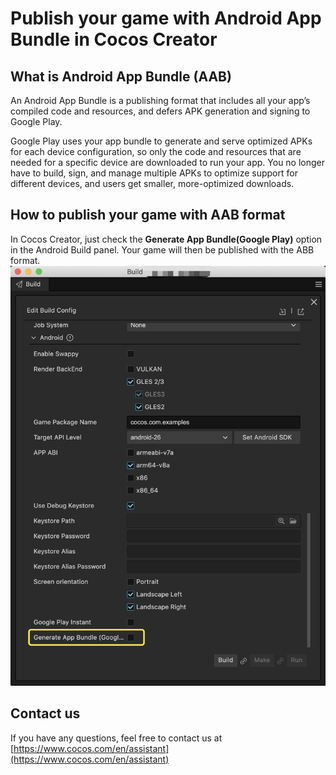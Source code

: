 # Publish your game with Android App Bundle in Cocos Creator

## What is Android App Bundle (AAB)

An Android App Bundle is a publishing format that includes all your app’s compiled code and resources, and defers APK generation and signing to Google Play.

Google Play uses your app bundle to generate and serve optimized APKs for each device configuration, so only the code and resources that are needed for a specific device are downloaded to run your app. You no longer have to build, sign, and manage multiple APKs to optimize support for different devices, and users get smaller, more-optimized downloads.

## How to publish your game with AAB format

In Cocos Creator, just check the **Generate App Bundle(Google Play)** option in the Android Build panel. Your game will then be published with the ABB format.
![abb.png](./images/abb.png)

## Contact us

If you have any questions, feel free to contact us at [https://www.cocos.com/en/assistant](https://www.cocos.com/en/assistant)
